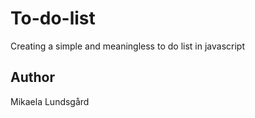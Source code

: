 # To-do-list
Creating a simple and meaningless to do list in javascript



## Author 
Mikaela Lundsgård
